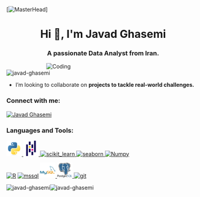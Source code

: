 [![MasterHead](https://t3.ftcdn.net/jpg/03/04/68/52/360_F_304685223_ttVGVAkC5JlfgEOTO8KYbN4tjnRqM715.jpg)]
<h1 align="center">Hi 👋, I'm Javad Ghasemi</h1>
<h3 align="center">A passionate Data Analyst from Iran.</h3>
<img align="right" alt="Coding" width="400" src="https://assets-global.website-files.com/5c19020c997c25514d17d86f/60c0d9460c02947666c0d70c_Data%20report.gif">

<p align="left"> <img src="https://komarev.com/ghpvc/?username=javad-ghasemi&label=Profile%20views&color=0e75b6&style=flat" alt="javad-ghasemi" /> </p>

- I’m looking to collaborate on **projects to tackle real-world challenges.**

<h3 align="left">Connect with me:</h3>
<p align="left">
<a href="https://www.linkedin.com/in/javad-ghasemi-b33064245" target="blank"><img align="center" src="https://www.svgrepo.com/show/448234/linkedin.svg" alt="Javad Ghasemi" height="30" width="40" /></a>
</p>

<h3 align="left">Languages and Tools:</h3>
<p align="left"> 
  <a href="https://www.python.org" target="_blank" rel="noreferrer"> <img src="https://raw.githubusercontent.com/devicons/devicon/master/icons/python/python-original.svg" alt="python" width="40" height="40"/> </a>
  <a href="https://pandas.pydata.org/" target="_blank" rel="noreferrer"> <img src="https://raw.githubusercontent.com/devicons/devicon/2ae2a900d2f041da66e950e4d48052658d850630/icons/pandas/pandas-original.svg" alt="pandas" width="40" height="40"/> </a> 
  <a href="https://scikit-learn.org/" target="_blank" rel="noreferrer"> <img src="https://upload.wikimedia.org/wikipedia/commons/0/05/Scikit_learn_logo_small.svg" alt="scikit_learn" width="40" height="40"/> </a> 
  <a href="https://seaborn.pydata.org/" target="_blank" rel="noreferrer"> <img src="https://seaborn.pydata.org/_images/logo-mark-lightbg.svg" alt="seaborn" width="40" height="40"/> </a> 
<a href="https://numpy.org/" target="_blank" rel="noreferrer"> <img src="https://www.svgrepo.com/show/354127/numpy.svg" alt="Numpy" width="40" height="40"/> </a> </p>
  <a href="https://en.wikipedia.org/wiki/R_(programming_language)" target="_blank" rel="noreferrer"> <img src="https://www.svgrepo.com/show/342153/r.svg" alt="R" width="40" height="40"/></a> 
  <a href="https://www.microsoft.com/en-us/sql-server" target="_blank" rel="noreferrer"> <img src="https://www.svgrepo.com/show/303229/microsoft-sql-server-logo.svg" alt="mssql" width="40" height="40"/></a> 
  <a href="https://www.mysql.com/" target="_blank" rel="noreferrer"> <img src="https://raw.githubusercontent.com/devicons/devicon/master/icons/mysql/mysql-original-wordmark.svg" alt="mysql" width="40" height="40"/> </a>
  <a href="https://www.postgresql.org" target="_blank" rel="noreferrer"> <img src="https://raw.githubusercontent.com/devicons/devicon/master/icons/postgresql/postgresql-original-wordmark.svg" alt="postgresql" width="40" height="40"/> </a> 
  <a href="https://git-scm.com/" target="_blank" rel="noreferrer"> <img src="https://www.vectorlogo.zone/logos/git-scm/git-scm-icon.svg" alt="git" width="40" height="40"/> </a> 
   
  

<p><img align="left" src="https://github-readme-stats.vercel.app/api/top-langs?username=javad-ghasemi&show_icons=true&locale=en&layout=compact" alt="javad-ghasemi" /></p>

<p><img align="left" src="https://github-readme-streak-stats.herokuapp.com/?user=javad-ghasemi&" alt="javad-ghasemi" /></p>
